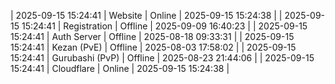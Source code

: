 | 2025-09-15 15:24:41 | Website | Online | 2025-09-15 15:24:38 |
| 2025-09-15 15:24:41 | Registration | Offline | 2025-09-09 16:40:23 |
| 2025-09-15 15:24:41 | Auth Server | Offline | 2025-08-18 09:33:31 |
| 2025-09-15 15:24:41 | Kezan (PvE) | Offline | 2025-08-03 17:58:02 |
| 2025-09-15 15:24:41 | Gurubashi (PvP) | Offline | 2025-08-23 21:44:06 |
| 2025-09-15 15:24:41 | Cloudflare | Online | 2025-09-15 15:24:38 |
